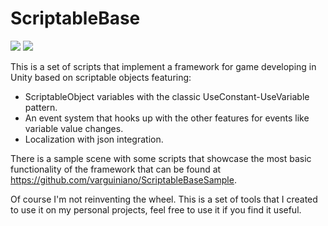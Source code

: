 # ScriptableBase

![](https://img.shields.io/badge/Unity-2018.2.6-yellow.svg)  ![](https://img.shields.io/badge/.NET-4.X-yellow.svg)

This is a set of scripts that implement a framework for game developing in Unity based on scriptable objects featuring:

* ScriptableObject variables with the classic UseConstant-UseVariable pattern.
* An event system that hooks up with the other features for events like variable value changes.
* Localization with json integration.

There is a sample scene with some scripts that showcase the most basic functionality of the framework that can be found at https://github.com/varguiniano/ScriptableBaseSample.

Of course I'm not reinventing the wheel. This is a set of tools that I created to use it on my personal projects, feel free to use it if you find it useful.
